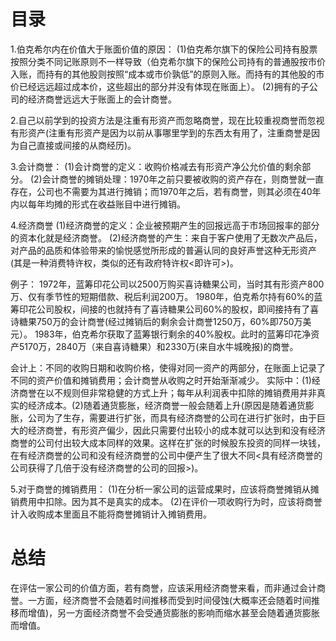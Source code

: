 # 目录 
1.伯克希尔内在价值大于账面价值的原因：
(1)伯克希尔旗下的保险公司持有股票按照分类不同记账原则不一样导致（伯克希尔旗下的保险公司持有的普通股按市价入账，而持有的其他股则按照“成本或市价孰低”的原则入账。而持有的其他股的市价已经远远超过成本价，这些超出的部分并没有体现在账面上）。
(2)拥有的子公司的经济商誉远远大于账面上的会计商誉。

2.自己以前学到的投资方法是注重有形资产而忽略商誉，现在比较重视商誉而忽视有形资产(注重有形资产是因为以前从事哪里学到的东西太有用了，注重商誉是因为自己直接或间接的从商经历)。

3.会计商誉：
(1)会计商誉的定义：收购价格减去有形资产净公允价值的剩余部分。
(2)会计商誉的摊销处理：1970年之前只要被收购的资产存在，则商誉就一直存在，公司也不需要为其进行摊销；而1970年之后，若有商誉，则其必须在40年内以每年均摊的形式在收益账目中进行摊销。

4.经济商誉
(1)经济商誉的定义：企业被预期产生的回报远高于市场回报率的部分的资本化就是经济商誉。
(2)经济商誉的产生：来自于客户使用了无数次产品后，对产品的品质和体验带来的愉悦感觉所形成的普遍认同的良好声誉这种无形资产(其是一种消费特许权，类似的还有政府特许权<即许可>)。

例子：
1972年，蓝筹印花公司以2500万购买喜诗糖果公司，当时其有形资产800万、仅有季节性的短期借款、税后利润200万。
1980年，伯克希尔持有60%的蓝筹印花公司股权，间接的也就持有了喜诗糖果公司60%的股权，即间接持有了喜诗糖果750万的会计商誉(经过摊销后的剩余会计商誉1250万，60%即750万美元）。
1983年，伯克希尔获取了蓝筹银行剩余的40%股权。此时的蓝筹印花净资产5170万，2840万（来自喜诗糖果）和2330万(来自水牛城晚报)的商誉。

会计上：不同的收购日期和收购价格，使得对同一资产的两部分，在账面上记录了不同的资产价值和摊销费用；会计商誉从收购之时开始渐渐减少。
实际中：(1)经济商誉在以不规则但非常稳健的方式上升；每年从利润表中扣除的摊销费用并非真实的经济成本。(2)随着通货膨胀，经济商誉一般会随着上升(原因是随着通货膨胀，公司为了生存，需要进行扩张，而具有经济商誉的公司在进行扩张时，由于巨大的经济商誉，有形资产偏少，因此只需要付出较小的成本就可以达到和没有经济商誉的公司付出较大成本同样的效果。这样在扩张的时候股东投资的同样一块钱，在有经济商誉的公司和没有经济商誉的公司中便产生了很大不同<具有经济商誉的公司获得了几倍于没有经济商誉的公司的回报>)。

5.对于商誉的摊销费用：
 (1)在分析一家公司的运营成果时，应该将商誉摊销从摊销费用中扣除。因为其不是真实的成本。
 (2)在评价一项收购行为时，应该将商誉计入收购成本里面且不能将商誉摊销计入摊销费用。

# 总结
在评估一家公司的价值方面，若有商誉，应该采用经济商誉来看，而非通过会计商誉。一方面，经济商誉不会随着时间推移而受到时间侵蚀(大概率还会随着时间推移而增值)，另一方面经济商誉不会受通货膨胀的影响而缩水甚至会随着通货膨胀而增值。